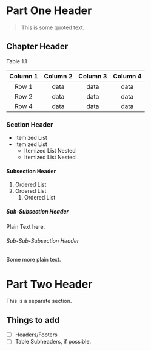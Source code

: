 # Part One Header

> This is some quoted text.

## Chapter Header

<text class="table-header">Table 1.1</text>

| Column 1 | Column 2 | Column 3 | Column 4 |
| :--: | :--: | :--: | :--: |
| Row 1 | data | data | data |
| Row 2 | data | data | data |
| Row 4 | data | data | data |

### Section Header

* Itemized List
* Itemized List
  * Itemized List Nested
  * Itemized List Nested

#### Subsection Header

1. Ordered List
2. Ordered List
   1. Ordered List

##### Sub-Subsection Header

Plain Text here.

###### Sub-Sub-Subsection Header

Some more plain text.

# Part Two Header

This is a separate section.

## Things to add

* [ ] Headers/Footers
* [ ] Table Subheaders, if possible.
